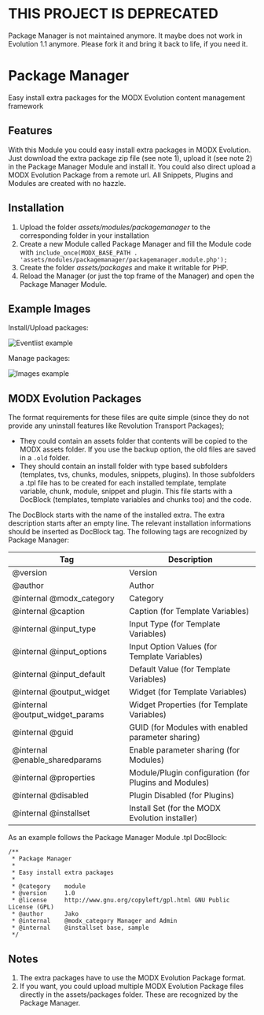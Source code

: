 # THIS PROJECT IS DEPRECATED

Package Manager is not maintained anymore. It maybe does not work in Evolution 1.1 anymore. Please fork it and bring it back to life, if you need it.

Package Manager
================================================================================

Easy install extra packages
for the MODX Evolution content management framework

Features
--------------------------------------------------------------------------------
With this Module you could easy install extra packages in MODX Evolution. Just download the extra package zip file (see note 1), upload it (see note 2) in the Package Manager Module and install it. You could also direct upload a MODX Evolution Package from a remote url. All Snippets, Plugins and Modules are created with no hazzle.

Installation
--------------------------------------------------------------------------------
1. Upload the folder *assets/modules/packagemanager* to the corresponding folder in your installation
2. Create a new Module called Package Manager and fill the Module code with `include_once(MODX_BASE_PATH . 'assets/modules/packagemanager/packagemanager.module.php');`
3. Create the folder *assets/packages* and make it writable for PHP.
4. Reload the Manager (or just the top frame of the Manager) and open the Package Manager Module.

Example Images
--------------

Install/Upload packages:

![Eventlist example](https://raw.github.com/Jako/PackageManager/master/packagemanager.install.jpg)

Manage packages:

![Images example](https://raw.github.com/Jako/PackageManager/master/packagemanager.manage.jpg)

MODX Evolution Packages
--------------------------------------------------------------------------------
The format requirements for these files are quite simple (since they do not provide any uninstall features like Revolution Transport Packages);

- They could contain an assets folder that contents will be copied to the MODX assets folder. If you use the backup option, the old files are saved in a `.old` folder. 
- They should contain an install folder with type based subfolders (templates, tvs, chunks, modules, snippets, plugins). In those subfolders a .tpl file has to be created for each installed template, template variable, chunk, module, snippet and plugin. This file starts with a DocBlock (templates, template variables and chunks too) and the code.

The DocBlock starts with the name of the installed extra. The extra description starts after an empty line. The relevant installation informations should be inserted as DocBlock tag. The following tags are recognized by Package Manager:

Tag | Description
--- | -----------
@version | Version
@author  | Author
@internal @modx_category | Category
@internal @caption | Caption (for Template Variables)
@internal @input_type | Input Type (for Template Variables)
@internal @input_options | Input Option Values (for Template Variables)
@internal @input_default | Default Value (for Template Variables)
@internal @output_widget | Widget (for Template Variables)
@internal @output_widget_params | Widget Properties (for Template Variables)
@internal @guid | GUID (for Modules with enabled parameter sharing)
@internal @enable_sharedparams | Enable parameter sharing (for Modules)
@internal @properties | Module/Plugin configuration (for Plugins and Modules)
@internal @disabled | Plugin Disabled (for Plugins)
@internal @installset | Install Set (for the MODX Evolution installer)

As an example follows the Package Manager Module .tpl DocBlock:

```
/**
 * Package Manager
 *
 * Easy install extra packages
 *
 * @category 	module
 * @version 	1.0
 * @license 	http://www.gnu.org/copyleft/gpl.html GNU Public License (GPL)
 * @author      Jako
 * @internal	@modx_category Manager and Admin
 * @internal    @installset base, sample
 */
```

Notes
--------------------------------------------------------------------------------
1. The extra packages have to use the MODX Evolution Package format.
2. If you want, you could upload multiple MODX Evolution Package files directly in the assets/packages folder. These are recognized by the Package Manager.

